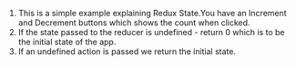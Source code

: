 1. This is a simple example explaining Redux State.You have an Increment and Decrement buttons which shows the count when clicked.
2. If the state passed to the reducer is undefined - return 0 which is to be the initial state of the app.
3. If an undefined action is passed we return the initial state.